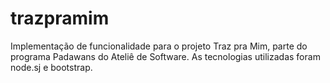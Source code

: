 # trazpramim
Implementação de funcionalidade para o projeto Traz pra Mim, parte do programa Padawans do Ateliê de Software.
As tecnologias utilizadas foram node.sj e bootstrap.
